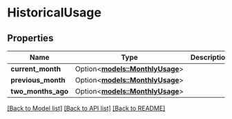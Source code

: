 # HistoricalUsage

## Properties

Name | Type | Description | Notes
------------ | ------------- | ------------- | -------------
**current_month** | Option<[**models::MonthlyUsage**](MonthlyUsage.md)> |  | [optional]
**previous_month** | Option<[**models::MonthlyUsage**](MonthlyUsage.md)> |  | [optional]
**two_months_ago** | Option<[**models::MonthlyUsage**](MonthlyUsage.md)> |  | [optional]

[[Back to Model list]](../README.md#documentation-for-models) [[Back to API list]](../README.md#documentation-for-api-endpoints) [[Back to README]](../README.md)


